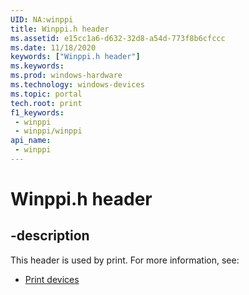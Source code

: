```yaml
---
UID: NA:winppi
title: Winppi.h header
ms.assetid: e15cc1a6-d632-32d8-a54d-773f8b6cfccc
ms.date: 11/18/2020
keywords: ["Winppi.h header"]
ms.keywords: 
ms.prod: windows-hardware
ms.technology: windows-devices
ms.topic: portal
tech.root: print
f1_keywords:
 - winppi
 - winppi/winppi
api_name:
 - winppi
---
```


# Winppi.h header


## -description

This header is used by print. For more information, see:

- [Print devices](../_print/index.md)<br><br>

